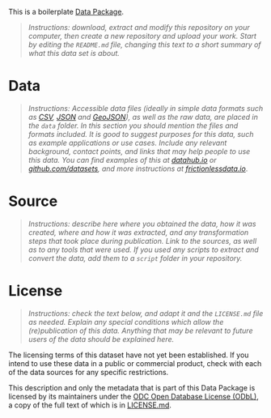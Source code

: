 This is a boilerplate [Data Package](https://frictionlessdata.io/data-packages/).

> *Instructions: download, extract and modify this repository on your computer, then create a new repository and upload your work. Start by editing the `README.md` file, changing this text to a short summary of what this data set is about.*

# Data

> *Instructions: Accessible data files (ideally in simple data formats such as [CSV](https://frictionlessdata.io/guides/csv/), [JSON](http://json-schema.org/specification.html) and [GeoJSON](http://geojson.org/)), as well as the raw data, are placed in the `data` folder. In this section you should mention the files and formats included. It is good to suggest purposes for this data, such as example applications or use cases. Include any relevant background, contact points, and links that may help people to use this data. You can find examples of this at [datahub.io](https://datahub.io) or [github.com/datasets](https://github.com/datasets), and more instructions at [frictionlessdata.io](https://frictionlessdata.io/guides/data-package/)*.

# Source

> *Instructions: describe here where you obtained the data, how it was created, where and how it was extracted, and any transformation steps that took place during publication. Link to the sources, as well as to any tools that were used. If you used any scripts to extract and convert the data, add them to a `script` folder in your repository.*

# License

> *Instructions: check the text below, and adapt it and the `LICENSE.md` file as needed. Explain any special conditions which allow the (re)publication of this data. Anything that may be relevant to future users of the data should be explained here.*

The licensing terms of this dataset have not yet been established. If you intend to use these data in a public or commercial product, check with each of the data sources for any specific restrictions.

This description and only the metadata that is part of this Data Package is licensed by its maintainers under the [ODC Open Database License (ODbL)](http://opendefinition.org/licenses/odc-odbl/), a copy of the full text of which is in [LICENSE.md](LICENSE.md).
